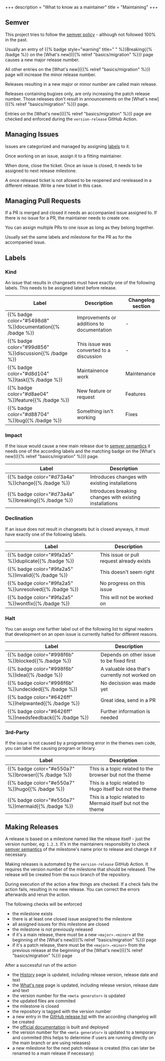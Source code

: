 +++
description = "What to know as a maintainer"
title = "Maintaining"
+++

## Semver

This project tries to follow the [semver policy](https://semver.org/) - although not followed 100% in the past.

Usually an entry of {{% badge style="warning" title=" " %}}Breaking{{% /badge %}} on the [What's new]({{% relref "basics/migration" %}}) page causes a new major release number.

All other entries on the [What's new]({{% relref "basics/migration" %}}) page will increase the minor release number.

Releases resulting in a new major or minor number are called main release.

Releases containing bugixes only, are only increasing the patch release number. Those releases don't result in announcements on the [What's new]({{% relref "basics/migration" %}}) page.

Entries on the [What's new]({{% relref "basics/migration" %}}) page are checked and enforced during the `version-release` GitHub Action.

## Managing Issues

Issues are categorized and managed by assigning [labels](#labels) to it.

Once working on an issue, assign it to a fitting maintainer.

When done, close the ticket. Once an issue is closed, it needs to be assigned to next release milestone.

A once released ticket is not allowed to be reopened and rereleased in a different release. Write a new ticket in this case.

## Managing Pull Requests

If a PR is merged and closed it needs an accompanied issue assigned to. If there is no issue for a PR, the maintainer needs to create one.

You can assign multiple PRs to one issue as long as they belong together.

Usually set the same labels and milestone for the PR as for the accompanied issue.

## Labels

### Kind

An issue that results in changesets must have exactly one of the following labels. This needs to be assigned latest before release.

| Label                                                    | Description                                | Changelog section |
|----------------------------------------------------------|--------------------------------------------|-------------------|
| {{% badge color="#5498d8" %}}documentation{{% /badge %}} | Improvements or additions to documentation | -                 |
| {{% badge color="#99d856" %}}discussion{{% /badge %}}    | This issue was converted to a discussion   | -                 |
| {{% badge color="#d8d104" %}}task{{% /badge %}}          | Maintainence work                          | Maintenance       |
| {{% badge color="#d8ae04" %}}feature{{% /badge %}}       | New feature or request                     | Features          |
| {{% badge color="#d88704" %}}bug{{% /badge %}}           | Something isn't working                    | Fixes             |

### Impact

If the issue would cause a new main release due to [semver semantics](#semver) it needs one of the according labels and the matching badge on the [What's new]({{% relref "basics/migration" %}}) page.

| Label                                               | Description                                             |
|-----------------------------------------------------|---------------------------------------------------------|
| {{% badge color="#d73a4a" %}}change{{% /badge %}}   | Introduces changes with existing installations          |
| {{% badge color="#d73a4a" %}}breaking{{% /badge %}} | Introduces breaking changes with existing installations |

### Declination

If an issue does not result in changesets but is closed anyways, it must have exactly one of the following labels.

| Label                                                 | Description                               |
|-------------------------------------------------------|-------------------------------------------
| {{% badge color="#9fa2a5" %}}duplicate{{% /badge %}}  | This issue or pull request already exists |
| {{% badge color="#9fa2a5" %}}invalid{{% /badge %}}    | This doesn't seem right                   |
| {{% badge color="#9fa2a5" %}}unresolved{{% /badge %}} | No progress on this issue                 |
| {{% badge color="#9fa2a5" %}}wontfix{{% /badge %}}    | This will not be worked on                |

### Halt

You can assign one further label out of the following list to signal readers that development on an open issue is currently halted for different reasons.

| Label                                                    | Description                                             |
|----------------------------------------------------------|---------------------------------------------------------|
| {{% badge color="#998f6b" %}}blocked{{% /badge %}}       | Depends on other issue to be fixed first                |
| {{% badge color="#998f6b" %}}idea{{% /badge %}}          | A valuable idea that's currently not worked on          |
| {{% badge color="#998f6b" %}}undecided{{% /badge %}}     | No decission was made yet                               |
| {{% badge color="#6426ff" %}}helpwanted{{% /badge %}}    | Great idea, send in a PR                                |
| {{% badge color="#6426ff" %}}needsfeedback{{% /badge %}} | Further information is needed                           |

### 3rd-Party

If the issue is not caused by a programming error in the themes own code, you can label the causing program or library.

| Label                                              | Description                                                 |
|----------------------------------------------------|-------------------------------------------------------------|
| {{% badge color="#e550a7" %}}browser{{% /badge %}} | This is a topic related to the browser but not the theme    |
| {{% badge color="#e550a7" %}}hugo{{% /badge %}}    | This is a topic related to Hugo itself but not the theme    |
| {{% badge color="#e550a7" %}}mermaid{{% /badge %}} | This is a topic related to Mermaid itself but not the theme |

## Making Releases

A release is based on a milestone named like the release itself - just the version number, eg: `1.2.3`. It's in the maintainers responsiblity to check [semver semantics](#semver) of the milestone's name prior to release and change it if necessary.

Making releases is automated by the `version-release` GitHub Action. It requires the version number of the milestone that should be released. The release will be created from the `main` branch of the repository.

During execution of the action a few things are checked. If a check fails the action fails, resulting in no new release. You can correct the errors afterwards and rerun the action.

The following checks will be enforced

- the milestone exists
- there is at least one closed issue assigned to the milestone
- all assigned issues for this milestone are closed
- the milestone is not previously released
- if it's a main release, there must be a new `<major>.<minor>` at the beginning of the [What's new]({{% relref "basics/migration" %}}) page
- if it's a patch release, there must be the `<major>.<minor>` from the previous release at the beginning of the [What's new]({{% relref "basics/migration" %}}) page

After a successful run of the action

- the [History](https://mcshelby.github.io/hugo-theme-relearn/basics/history/index.html) page is updated, including release version, release date and text
- the [What's new](https://mcshelby.github.io/hugo-theme-relearn/basics/migration/index.html) page is updated, including release version, release date and text
- the version number for the `<meta generator>` is updated
- the updated files are commited
- the milestone is closed
- the repository is tagged with the version number
- a new entry in the [GitHub release list](https://github.com/McShelby/hugo-theme-relearn/releases) with the according changelog will be created
- the [official documentation](https://mcshelby.github.io/hugo-theme-relearn/index.html) is built and deployed
- the version number for the `<meta generator>` is updated to a temporary and commited (this helps to determine if users are running directly on the main branch or are using releases)
- a new milestone for the next patch release is created (this can later be renamed to a main release if necessary)
